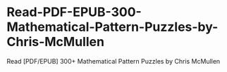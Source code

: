 # Read-PDF-EPUB-300-Mathematical-Pattern-Puzzles-by-Chris-McMullen
Read [PDF/EPUB] 300+ Mathematical Pattern Puzzles by Chris McMullen
